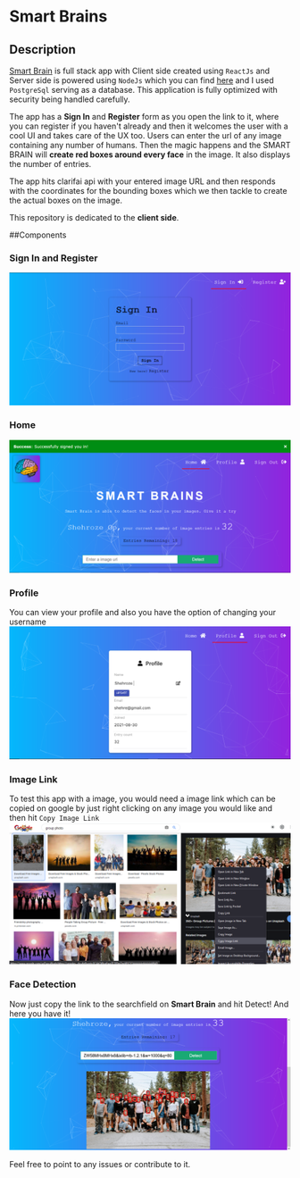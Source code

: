 # Smart Brains
## Description
[Smart Brain](https://smart-brains-0.herokuapp.com/) is full stack app with Client side created using `ReactJs` and Server side is powered using `NodeJs` which you can find [here](https://github.com/shehroze-1122/smart-brains-backend) and I used `PostgreSql` serving as a database. This application
is fully optimized with security being handled carefully. 

The app has a **Sign In** and **Register** form as you open the link to it, where you can register if you haven't already and then it welcomes the user with a cool UI and takes care of the UX too. Users can enter the url of any image containing any number of humans. 
Then the magic happens and the SMART BRAIN will **create red boxes around every face** in the image. It also displays the number of entries.

The app hits clarifai api with your entered image URL and then responds with the coordinates for the bounding boxes which we then tackle to create the actual boxes on the image.

This repository is dedicated to the **client side**.

##Components

### Sign In and Register
![Sign In form](https://github.com/shehroze-1122/smart-brains-frontend/blob/main/Readme%20Images/SignIn.PNG)

### Home
![Home page](https://github.com/shehroze-1122/smart-brains-frontend/blob/main/Readme%20Images/Home.PNG)

### Profile
You can view your profile and also you have the option of changing your username
![Profile](https://github.com/shehroze-1122/smart-brains-frontend/blob/main/Readme%20Images/Profile.PNG)

### Image Link
To test this app with a image, you would need a image link which can be copied on google by just right clicking on any image you would like and then hit `Copy Image Link`
![Image Link](https://github.com/shehroze-1122/smart-brains-frontend/blob/main/Readme%20Images/imageLink.png)

### Face Detection
Now just copy the link to the searchfield on **Smart Brain** and hit Detect! And here you have it!
![Face detection](https://github.com/shehroze-1122/smart-brains-frontend/blob/main/Readme%20Images/Face%20Detection.PNG)



Feel free to point to any issues or contribute to it.


